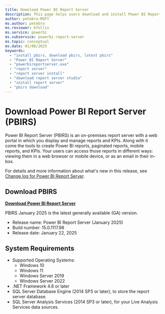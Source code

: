 ```yaml
---
title: Download Power BI Report Server
description: This page helps users download and install Power BI Report Server.
author: petebro-MSFT
ms.author: petebro
ms.reviewer: kfollis
ms.service: powerbi
ms.subservice: powerbi-report-server
ms.topic: conceptual
ms.date: 01/08/2025
keywords:
  - "install pbirs, download pbirs, latest pbirs"
  - "Power BI Report Server"
  - "powerbireportserver.exe"
  - "report server"
  - "report server install"
  - "download report server studio"
  - "install report server"
  - "pbirs download"
---
```


# Download Power BI Report Server (PBIRS)

Power BI Report Server (PBIRS) is an on-premises report server with a web portal in which you display and manage reports and KPIs. Along with it come the tools to create Power BI reports, paginated reports, mobile reports, and KPIs. Your users can access those reports in different ways: viewing them in a web browser or mobile device, or as an email in their in-box.

For details and more information about what's new in this release, see [Change log for Power BI Report Server](changelog.md).

## Download PBIRS

**[Download Power BI Report Server](https://aka.ms/pbireportserverexe)**

PBIRS January 2025 is the latest generally available (GA) version.

- Release name: Power BI Report Server (January 2025)
- Build number: 15.0.1117.98
- Release date: January 22, 2025

## System Requirements

- Supported Operating Systems:
  - Windows 10
  - Windows 11
  - Windows Server 2019
  - Windows Server 2022
- .NET Framework 4.8 or later
- SQL Server Database Engine (2014 SP3 or later), to store the report server database.
- SQL Server Analysis Services (2014 SP3 or later), for your Live Analysis Services data sources.

